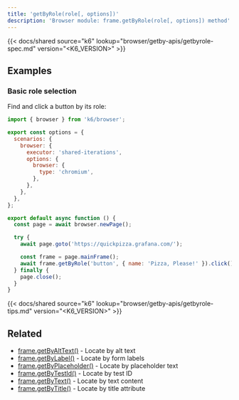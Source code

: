 ```yaml
---
title: 'getByRole(role[, options])'
description: 'Browser module: frame.getByRole(role[, options]) method'
---
```


{{< docs/shared source="k6" lookup="browser/getby-apis/getbyrole-spec.md" version="<K6_VERSION>" >}}

## Examples

### Basic role selection

Find and click a button by its role:

<!-- md-k6:skip -->

```javascript
import { browser } from 'k6/browser';

export const options = {
  scenarios: {
    browser: {
      executor: 'shared-iterations',
      options: {
        browser: {
          type: 'chromium',
        },
      },
    },
  },
};

export default async function () {
  const page = await browser.newPage();

  try {
    await page.goto('https://quickpizza.grafana.com/');

    const frame = page.mainFrame();
    await frame.getByRole('button', { name: 'Pizza, Please!' }).click();
  } finally {
    page.close();
  }
}
```

{{< docs/shared source="k6" lookup="browser/getby-apis/getbyrole-tips.md" version="<K6_VERSION>" >}}

## Related

- [frame.getByAltText()](https://grafana.com/docs/k6/<K6_VERSION>/javascript-api/k6-browser/frame/getbyalttext/) - Locate by alt text
- [frame.getByLabel()](https://grafana.com/docs/k6/<K6_VERSION>/javascript-api/k6-browser/frame/getbylabel/) - Locate by form labels
- [frame.getByPlaceholder()](https://grafana.com/docs/k6/<K6_VERSION>/javascript-api/k6-browser/frame/getbyplaceholder/) - Locate by placeholder text
- [frame.getByTestId()](https://grafana.com/docs/k6/<K6_VERSION>/javascript-api/k6-browser/frame/getbytestid/) - Locate by test ID
- [frame.getByText()](https://grafana.com/docs/k6/<K6_VERSION>/javascript-api/k6-browser/frame/getbytext/) - Locate by text content
- [frame.getByTitle()](https://grafana.com/docs/k6/<K6_VERSION>/javascript-api/k6-browser/frame/getbytitle/) - Locate by title attribute
